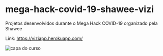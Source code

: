 # mega-hack-covid-19-shawee-vizi
Projetos desenvolvidos durante o Mega Hack COVID-19 organizado pela Shawee

Link: https://viziapp.herokuapp.com/

![capa do curso](https://i.pinimg.com/originals/c1/81/88/c181888977bb85bfa8fcb6247e769940.png)
